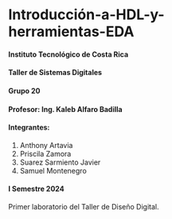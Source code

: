 # Introducción-a-HDL-y-herramientas-EDA


#### Instituto Tecnológico de Costa Rica
#### Taller de Sistemas Digitales
#### Grupo 20
#### Profesor: Ing. Kaleb Alfaro Badilla

#### Integrantes:
1. Anthony Artavia
2. Priscila Zamora
3. Suarez Sarmiento Javier
4. Samuel Montenegro

#### I Semestre 2024

Primer laboratorio del Taller de Diseño Digital.
